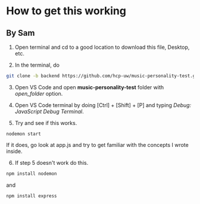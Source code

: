 # How to get this working
## By Sam

1. Open terminal and cd to a good location to download this file, Desktop, etc.

2. In the terminal, do
~~~bash
git clone -b backend https://github.com/hcp-uw/music-personality-test.git
~~~

3. Open VS Code and open __music-personality-test__ folder with _open_folder_ option.

4. Open VS Code terminal by doing [Ctrl] + [Shift] + [P] and typing  _Debug: JavaScript Debug Terminal_.

5. Try and see if this works.
~~~
nodemon start
~~~
If it does, go look at app.js and try to get familiar with the concepts I wrote inside.

6. If step 5 doesn't work do this.
~~~bash
npm install nodemon
~~~
and
~~~bash
npm install express
~~~
